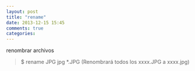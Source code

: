 ```yaml
---
layout: post
title: "rename"
date: 2013-12-15 15:45
comments: true
categories: 
---
```

renombrar archivos

>$ rename JPG jpg *.JPG (Renombrará todos los xxxx.JPG a xxxx.jpg)

